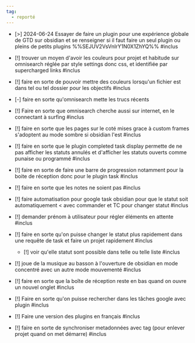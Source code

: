 ```yaml
---
tag:
  - reporté
---
```

- [>] 2024-06-24 Essayer de faire un plugin pour une expérience globale de GTD sur obsidian et se renseigner si il faut faire un seul plugin ou pleins de petits plugins %%SEJUV2VsVnlrY1N0X1ZhYQ%% #inclus 
- [!] trouver un moyen d'avoir les couleurs pour projet et habitude sur omnisearch réglée par style settings donc css, et identifiée par supercharged links #inclus
- [!] faire en sorte de pouvoir mettre des couleurs lorsqu'un fichier est dans tel ou tel dossier pour les objectifs #inclus 

- [-] faire en sorte qu'omnisearch mette les trucs récents
- [!] Faire en sorte que omnisearch cherche aussi sur internet, en le connectant à surfing #inclus
- [!] faire en sorte que les pages sur le coté mises grace à custom frames s'adoptent au mode sombre si obsidian l'est #inclus 

- [!] faire en sorte que le plugin completed task display permette de ne pas afficher les statuts annulés et d'afficher les statuts ouverts comme punaise ou programmé #inclus

- [!] faire en sorte de faire une barre de progression notamment pour la boite de réception donc pour le plugin task #inclus 
- [!] faire en sorte que les notes ne soient pas #inclus 

- [!] faire automatisation pour google task obsidian pour que le statut soit automatiquement < avec commander et TC pour changer statut #inclus 

- [!] demander prénom à utilisateur pour régler éléments en attente #inclus

- [!] faire en sorte qu'on puisse changer le statut plus rapidement dans une requête de task et faire un projet rapidement #inclus 
	- [!] voir qu'elle statut sont possible dans telle ou telle liste #inclus 

- [!] joue de la musique au basson à l'ouverture de obsidian en mode concentré avec un autre mode mouvementé #inclus 

- [!] faire en sorte que la boîte de réception reste en bas quand on ouvre un nouvel onglet #inclus 

- [!] Faire en sorte qu'on puisse rechercher dans les tâches google avec plugin #inclus 

- [!] Faire une version des plugins en français #inclus 

- [!] faire en sorte de synchroniser metadonnées avec tag (pour enlever projet quand on met démarre) #inclus 